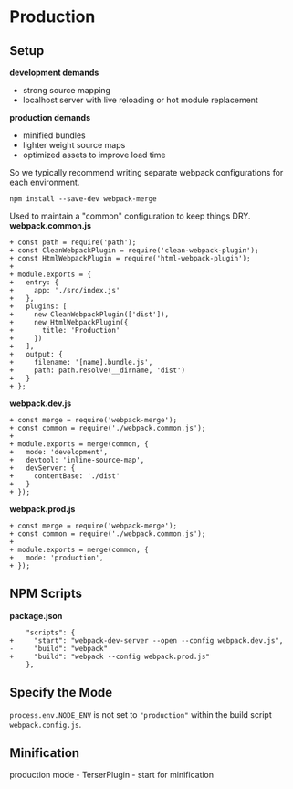 # Production

## Setup
**development demands**
- strong source mapping
- localhost server with live reloading or hot module replacement

**production demands**
- minified bundles
- lighter weight source maps
- optimized assets to improve load time

So we typically recommend writing separate webpack configurations for each environment.

```
npm install --save-dev webpack-merge
```
Used to maintain a "common" configuration to keep things DRY.
**webpack.common.js** 
```
+ const path = require('path');
+ const CleanWebpackPlugin = require('clean-webpack-plugin');
+ const HtmlWebpackPlugin = require('html-webpack-plugin');
+
+ module.exports = {
+   entry: {
+     app: './src/index.js'
+   },
+   plugins: [
+     new CleanWebpackPlugin(['dist']),
+     new HtmlWebpackPlugin({
+       title: 'Production'
+     })
+   ],
+   output: {
+     filename: '[name].bundle.js',
+     path: path.resolve(__dirname, 'dist')
+   }
+ };
```
**webpack.dev.js**
```
+ const merge = require('webpack-merge');
+ const common = require('./webpack.common.js');
+
+ module.exports = merge(common, {
+   mode: 'development',
+   devtool: 'inline-source-map',
+   devServer: {
+     contentBase: './dist'
+   }
+ });
```
**webpack.prod.js**
```
+ const merge = require('webpack-merge');
+ const common = require('./webpack.common.js');
+
+ module.exports = merge(common, {
+   mode: 'production',
+ });
```

## NPM Scripts
**package.json**
```
    "scripts": {
+     "start": "webpack-dev-server --open --config webpack.dev.js",
-     "build": "webpack"
+     "build": "webpack --config webpack.prod.js"
    },
```

## Specify the Mode
`process.env.NODE_ENV` is not set to `"production"` within the build script `webpack.config.js`.

## Minification
production mode - TerserPlugin - start for minification
